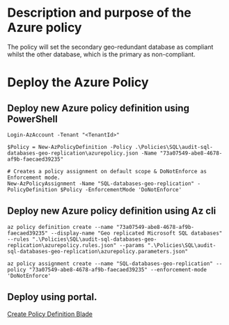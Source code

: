 # Description and purpose of the Azure policy
The policy will set the secondary geo-redundant database as compliant whilst the other database, which is the primary as non-compliant.
# Deploy the Azure Policy
## Deploy new Azure policy definition using PowerShell
```pwsh
Login-AzAccount -Tenant "<TenantId>"

$Policy = New-AzPolicyDefinition -Policy .\Policies\SQL\audit-sql-databases-geo-replication\azurepolicy.json -Name "73a07549-abe8-4678-af9b-faecaed39235"

# Creates a policy assignment on default scope & DoNotEnforce as Enforcement mode.
New-AzPolicyAssignment -Name "SQL-databases-geo-replication" -PolicyDefinition $Policy -EnforcementMode 'DoNotEnforce'
```
## Deploy new Azure policy definition using Az cli
```pwsh
az policy definition create --name "73a07549-abe8-4678-af9b-faecaed39235" --display-name "Geo replicated Microsoft SQL databases" --rules ".\Policies\SQL\audit-sql-databases-geo-replication\azurepolicy.rules.json" --params ".\Policies\SQL\audit-sql-databases-geo-replication\azurepolicy.parameters.json"

az policy assignment create --name "SQL-databases-geo-replication" --policy "73a07549-abe8-4678-af9b-faecaed39235" --enforcement-mode 'DoNotEnforce'
```

## Deploy using portal.
[Create Policy Definition Blade](https://portal.azure.com/#view/Microsoft_Azure_Policy/CreatePolicyDefinitionBlade)